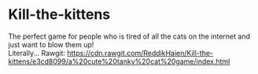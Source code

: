 # Kill-the-kittens
The perfect game for people who is tired of all the cats on the internet and just want to blow them up! <br> Literally... 
Rawgit: https://cdn.rawgit.com/ReddikHaien/Kill-the-kittens/e3cd8099/a%20cute%20tanky%20cat%20game/index.html
